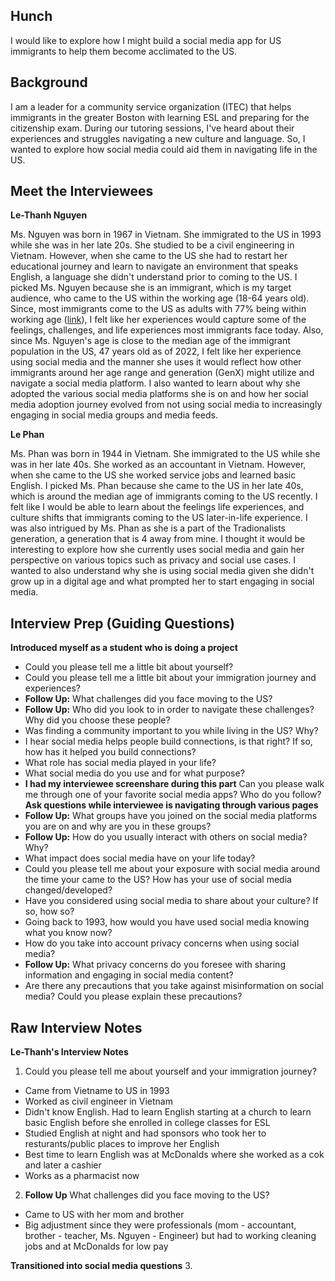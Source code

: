 ## Hunch

I would like to explore how I might build a social media app for US immigrants to help them become acclimated to the US.

## Background

I am a leader for a community service organization (ITEC) that helps immigrants in the greater Boston with learning ESL and preparing for the citizenship exam. During our tutoring sessions, I've heard about their experiences and struggles navigating a new culture and language. So, I wanted to explore how social media could aid them in navigating life in the US.

## Meet the Interviewees

**Le-Thanh Nguyen**

Ms. Nguyen was born in 1967 in Vietnam. She immigrated to the US in 1993 while she was in her late 20s. She studied to be a civil engineering in Vietnam. However, when she came to the US she had to restart her educational journey and learn to navigate an environment that speaks English, a language she didn't understand prior to coming to the US. I picked Ms. Nguyen because she is an immigrant, which is my target audience, who came to the US within the working age (18-64 years old). Since, most immigrants come to the US as adults with 77% being within working age ([link](https://www.migrationpolicy.org/article/frequently-requested-statistics-immigrants-and-immigration-united-states-2024#:~:text=The%20immigrant%20population's%20median%20age,median%20age%20of%2037%20years)), I felt like her experiences would capture some of the feelings, challenges, and life experiences most immigrants face today. Also, since Ms. Nguyen's age is close to the median age of the immigrant population in the US, 47 years old as of 2022, I felt like her experience using social media and the manner she uses it would reflect how other immigrants around her age range and generation (GenX) might utilize and navigate a social media platform. I also wanted to learn about why she adopted the various social media platforms she is on and how her social media adoption journey evolved from not using social media to increasingly engaging in social media groups and media feeds. 

**Le Phan**

Ms. Phan was born in 1944 in Vietnam. She immigrated to the US while she was in her late 40s. She worked as an accountant in Vietnam. However, when she came to the US she worked service jobs and learned basic English. I picked Ms. Phan because she came to the US in her late 40s, which is around the median age of immigrants coming to the US recently. I felt like I would be able to learn about the feelings life experiences, and culture shifts that immigrants coming to the US later-in-life experience. I was also intrigued by Ms. Phan as she is a part of the Tradionalists generation, a generation that is 4 away from mine. I thought it would be interesting to explore how she currently uses social media and gain her perspective on various topics such as privacy and social use cases. I wanted to also understand why she is using social media given she didn't grow up in a digital age and what prompted her to start engaging in social media.

## Interview Prep (Guiding Questions)

**Introduced myself as a student who is doing a project**
- Could you please tell me a little bit about yourself?
- Could you please tell me a little bit about your immigration journey and experiences?
- **Follow Up:** What challenges did you face moving to the US?
- **Follow Up:** Who did you look to in order to navigate these challenges? Why did you choose these people?
- Was finding a community important to you while living in the US? Why?
- I hear social media helps people build connections, is that right? If so, how has it helped you build connections?
- What role has social media played in your life?
- What social media do you use and for what purpose?
- **I had my interviewee screenshare during this part** Can you please walk me through one of your favorite social media apps? Who do you follow?
**Ask questions while interviewee is navigating through various pages**
- **Follow Up:** What groups have you joined on the social media platforms you are on and why are you in these groups?
- **Follow Up:** How do you usually interact with others on social media? Why?
- What impact does social media have on your life today?
- Could you please tell me about your exposure with social media around the time your came to the US? How has your use of social media changed/developed?
- Have you considered using social media to share about your culture? If so, how so? 
- Going back to 1993, how would you have used social media knowing what you know now?
- How do you take into account privacy concerns when using social media?
- **Follow Up:** What privacy concerns do you foresee with sharing information and engaging in social media content?
- Are there any precautions that you take against misinformation on social media? Could you please explain these precautions?


## Raw Interview Notes
**Le-Thanh's Interview Notes**
1. Could you please tell me about yourself and your immigration journey?
- Came from Vietname to US in 1993
- Worked as civil engineer in Vietnam
- Didn't know English. Had to learn English starting at a church to learn basic English before she enrolled in college classes for ESL
- Studied English at night and had sponsors who took her to resturants/public places to improve her English
- Best time to learn English was at McDonalds where she worked as a cok and later a cashier
- Works as a pharmacist now

2. **Follow Up** What challenges did you face moving to the US?
- Came to US with her mom and brother
- Big adjustment since they were professionals (mom - accountant, brother - teacher, Ms. Nguyen - Engineer) but had to working cleaning jobs and at McDonalds for low pay

**Transitioned into social media questions**
3. 

